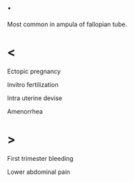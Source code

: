 # .

Most common in ampula of fallopian tube.

# <

Ectopic pregnancy

Invitro fertilization

Intra uterine devise

Amenorrhea

# >

First trimester bleeding

Lower abdominal pain
